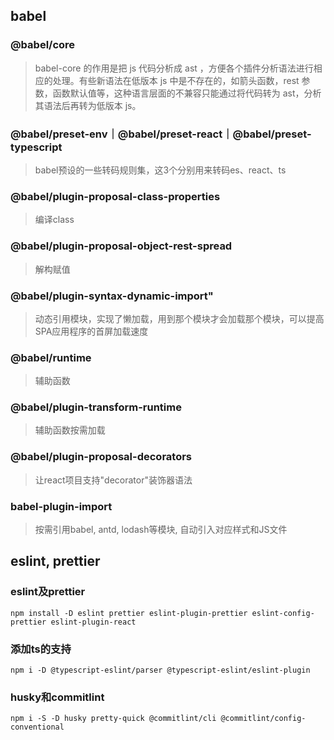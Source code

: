 ## babel
### @babel/core
>babel-core 的作用是把 js 代码分析成 ast ，方便各个插件分析语法进行相应的处理。有些新语法在低版本 js 中是不存在的，如箭头函数，rest 参数，函数默认值等，这种语言层面的不兼容只能通过将代码转为 ast，分析其语法后再转为低版本 js。

### @babel/preset-env｜@babel/preset-react｜@babel/preset-typescript
>babel预设的一些转码规则集，这3个分别用来转码es、react、ts

### @babel/plugin-proposal-class-properties
>编译class

### @babel/plugin-proposal-object-rest-spread
>解构赋值

### @babel/plugin-syntax-dynamic-import"
>动态引用模块，实现了懒加载，用到那个模块才会加载那个模块，可以提高SPA应用程序的首屏加载速度

### @babel/runtime
>辅助函数

### @babel/plugin-transform-runtime
>辅助函数按需加载

### @babel/plugin-proposal-decorators
>让react项目支持"decorator"装饰器语法

### babel-plugin-import
>按需引用babel, antd, lodash等模块, 自动引入对应样式和JS文件


## eslint, prettier
### eslint及prettier
`npm install -D eslint prettier eslint-plugin-prettier eslint-config-prettier eslint-plugin-react`

### 添加ts的支持
`npm i -D @typescript-eslint/parser @typescript-eslint/eslint-plugin`

### husky和commitlint
`npm i -S -D husky pretty-quick @commitlint/cli @commitlint/config-conventional`
